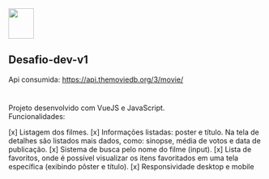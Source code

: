 <img height="60" width="50" src="https://www.themoviedb.org/assets/2/v4/logos/v2/blue_square_1-5bdc75aaebeb75dc7ae79426ddd9be3b2be1e342510f8202baf6bffa71d7f5c4.svg" />

## Desafio-dev-v1
Api consumida: https://api.themoviedb.org/3/movie/

 #

Projeto desenvolvido com VueJS e JavaScript. 
<br>
Funcionalidades:

 [x] Listagem dos filmes.
 [x] Informações listadas: poster e  título. Na tela de detalhes são listados mais dados, como:  sinopse, média de votos e data de publicação.
 [x] Sistema de busca pelo nome do filme (input).
 [x] Lista de favoritos, onde é possível visualizar os itens favoritados em uma tela específica (exibindo pôster e título).
 [x] Responsividade desktop e mobile
